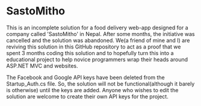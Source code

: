 # SastoMitho

This is an incomplete solution for a food delivery web-app designed for a company called 'SastoMitho' in Nepal. After some months, the initiative was cancelled and the solution was abandoned. We(a friend of mine and I) are reviving this solution in this GitHub repository to act as a proof that we spent 3 months coding this solution and to hopefully turn this into a educational project to help novice programmers wrap their heads around ASP.NET MVC and websites.

The Facebook and Google API keys have been deleted from the Startup_Auth.cs file. So, the solution will not be functional(although it barely is otherwise) until the keys are added. Anyone who wishes to edit the solution are welcome to create their own API keys for the project.
